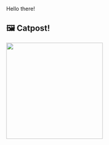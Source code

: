 Hello there!



## 🖼️ Catpost!

<sub>
    <img src="https://cdn2.thecatapi.com/images/6v7.jpg" height="256">
</sub>

